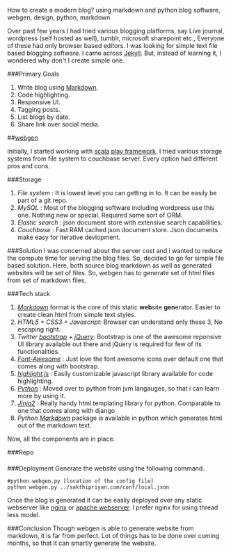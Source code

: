 How to create a modern blog?
using markdown and python
blog software, webgen, design, python, markdown

Over past few years I had tried various blogging platforms, say Live journal, wordpress (self hosted as well), tumblr, microsoft sharepoint etc., Everyone of these had only browser based editors. I was looking for simple text file based blogging software. I came across [Jekyll](http://jekyllrb.com/). But, instead of learning it, I wondered why don't I create simple one. 

###Primary Goals

1. Write blog using [Markdown](http://daringfireball.net/projects/markdown/).
2. Code highlighting.
3. Responsive UI.
4. Tagging posts.
5. List blogs by date.
6. Share link over social media.

##[webgen](https://github.com/sakthipriyan/webgen)

Initially, I started working with [scala](http://www.scala-lang.org/) [play framework](https://www.playframework.com). I tried various storage systems from file system to couchbase server. Every option had different pros and cons.

###Storage
1. *File system* : It is lowest level you can getting in to. It can be easily be part of a git repo.
2. *MySQL* : Most of the blogging software including wordpress use this one. Nothing new or special. Required some sort of ORM.
3. *Elastic search* : json document store with extensive search capabilities.
4. *Couchbase* : Fast RAM cached json document store. Json documents make easy for iterative devlopment.

###Solution
I was concerned about the server cost and i wanted to reduce the compute time for serving the blog files. So, decided to go for simple file based solution. Here, both source blog markdown as well as generated websites will be set of files. So, webgen has to generate set of html files from set of markdown files.

###Tech stack
1. *[Markdown](daringfireball.net/projects/markdown/)* format is the core of this static **web**site **gen**erator. Easier to create clean html from simple text styles.
2. *HTML5 + CSS3 + Javascript*: Browser can understand only these 3, No escaping right.
3. *Twitter [bootstrap](http://getbootstrap.com/) + [jQuery](https://jquery.com/)*: Bootstrap is one of the awesome reponsive UI library available out there and jQuery is required for few of its functionalities.
4. *[Font-Awesome](http://fortawesome.github.io/Font-Awesome/)* : Just love the font awesome icons over default one that comes along with bootstrap.
5. *[highlight.js](highlightjs.org)* : Easily customizable javascript library available for code highlighting.
6. *[Python](https://www.python.org/)* : Moved over to python from jvm langauges, so that i can learn more by using it.
7. *[Jinja2](http://jinja.pocoo.org)* : Really handy html templating library for python. Comparable to one that comes along with django
8. *Python [Markdown](https://pypi.python.org/pypi/Markdown)* package is available in python which generates html out of the markdown text. 

Now, all the components are in place.

###Repo
####

###Deployment
Generate the website using the following command.

	#python webgen.py [location of the config file]
	python webgen.py ../sakthipriyan.com/conf/local.json

Once the blog is generated it can be easliy deployed over any static webserver like [nginx](http://nginx.org/) or [apache webserver](http://httpd.apache.org/). I prefer nginx for using thread less model.

###Conclusion
Though webgen is able to generate website from markdown, it is far from perfect. Lot of things has to be done over coming months, so that it can smartly generate the website.